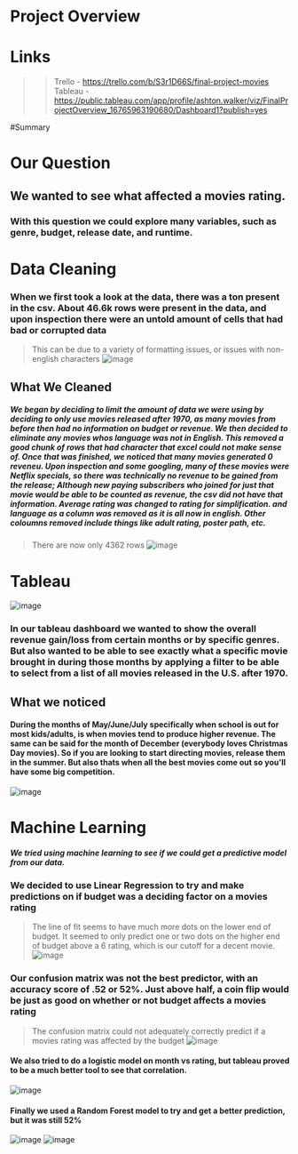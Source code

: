 # Project Overview <br />

# Links<br />

>>Trello - https://trello.com/b/S3r1D66S/final-project-movies <br />
>>Tableau - https://public.tableau.com/app/profile/ashton.walker/viz/FinalProjectOverview_16765963190680/Dashboard1?publish=yes <br />


#Summary<br />


# Our Question
## We wanted to see what affected a movies rating. 
### With this question we could explore many variables, such as genre, budget, release date, and runtime.

# Data Cleaning
### When we first took a look at the data, there was a ton present in the csv. About 46.6k rows were present in the data, and upon inspection there were an untold amount of cells that had bad or corrupted data
> This can be due to a variety of formatting issues, or issues with non-english characters
![image](https://user-images.githubusercontent.com/112450151/220477095-7918ffa9-bf22-4613-a6c9-13b4f842a0d7.png)
## What We Cleaned
##### We began by deciding to limit the amount of data we were using by deciding to only use movies released after 1970, as many movies from before then had no information on budget or revenue. We then decided to eliminate any movies whos language was not in English. This removed a good chunk of rows that had character that excel could not make sense of. Once that was finished, we noticed that many movies generated 0 reveneu. Upon inspection and some googling, many of these movies were Netflix specials, so there was technically no revenue to be gained from the release; Although new paying subscribers who joined for just that movie would be able to be counted as revenue, the csv did not have that information. Average rating was changed to rating for simplification. and language as a column was removed as it is all now in english. Other coloumns removed include things like adult rating, poster path, etc. 
> There are now only 4362 rows
![image](https://user-images.githubusercontent.com/112450151/220478483-1f31c3db-7379-4707-8dcc-6781207b1fa2.png)

# Tableau
![image](https://github.com/kindaoriginal/final_project/blob/main/Resources/pics/chrome_iPf7B3Hafb.png)
### In our tableau dashboard we wanted to show the overall revenue gain/loss from certain months or by specific genres. But also wanted to be able to see exactly what a specific movie brought in during those months by applying a filter to be able to select from a list of all movies released in the U.S. after 1970.
## What we noticed
#### During the months of May/June/July specifically when school is out for most kids/adults, is when movies tend to produce higher revenue. The same can be said for the month of December (everybody loves Christmas Day movies). So if you are looking to start directing movies, release them in the summer. But also thats when all the best movies come out so you'll have some big competition.
![image](https://github.com/kindaoriginal/final_project/blob/main/Resources/pics/chrome_1nMuvw5G0I.png)

# Machine Learning
##### We tried using machine learning to see if we could get a predictive model from our data. 
### We decided to use Linear Regression to try and make predictions on if budget was a deciding factor on a movies rating
> The line of fit seems to have much more dots on the lower end of budget. It seemed to only predict one or two dots on the higher end of budget above a 6 rating, which is our cutoff for a decent movie.
![image](https://user-images.githubusercontent.com/112450151/221037023-3d4b97f4-5a82-4f81-af78-f18265b10164.png)
### Our confusion matrix was not the best predictor, with an accuracy score of .52 or 52%. Just above half, a coin flip would be just as good on whether or not budget affects a movies rating
> The confusion matrix could not adequately correctly predict if a movies rating was affected by the budget
![image](https://user-images.githubusercontent.com/112450151/221038454-6f7f1211-9ca8-4682-8abd-b2e8a60f88aa.png)
#### We also tried to do a logistic model on month vs rating, but tableau proved to be a much better tool to see that correlation. 
![image](https://user-images.githubusercontent.com/112450151/221038909-c082e7f8-ecb3-42d9-a4f8-cd6f7a8e40ba.png)
#### Finally we used a Random Forest model to try and get a better prediction, but it was still 52%
![image](https://user-images.githubusercontent.com/112450151/221125690-ad2086d2-c42e-4110-aa78-628e36a7cf6a.png)
![image](https://user-images.githubusercontent.com/112450151/221125816-715127e8-51a3-4581-9965-c35a10b32673.png)


